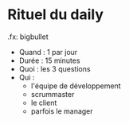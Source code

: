 # Rituel du daily

.fx: bigbullet

* Quand : 1 par jour
* Durée : 15 minutes
* Quoi : les 3 questions
* Qui :
	* l'équipe de développement
	* scrummaster
	* le client
	* parfois le manager

